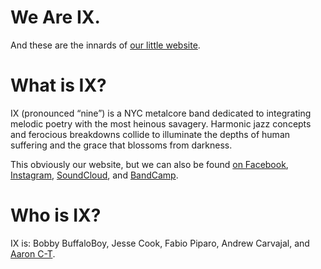 # We Are IX.
And these are the innards of [our little website](http://www.weareix.com).

# What is IX?
IX (pronounced “nine”) is a NYC metalcore band dedicated to integrating melodic poetry with the most heinous savagery. Harmonic jazz concepts and ferocious breakdowns collide to illuminate the depths of human suffering and the grace that blossoms from darkness.

This obviously our website, but we can also be found [on Facebook](http://www.facebook.com/weareix), [Instagram](http://www.instagram.com/ixtheband), [SoundCloud](http://www.soundcloud.com/ixtheband), and [BandCamp](http://weareix.bandcamp.com).

# Who is IX?
IX is: Bobby BuffaloBoy, Jesse Cook, Fabio Piparo, Andrew Carvajal, and [Aaron C-T](http://www.aaronct.me).
